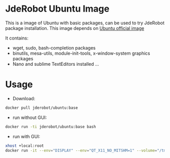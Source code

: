 JdeRobot Ubuntu Image
========

This is a image of Ubuntu with basic packages, can be used to try JdeRobot package installation. This image depends on  [Ubuntu official image](https://hub.docker.com/_/ubuntu/)

It contains:
* wget, sudo, bash-completion packages
* binutils, mesa-utils, module-init-tools, x-window-system graphics packages
* Nano and sublime TextEditors installed ...

# Usage
* Download: 
```sh
docker pull jderobot/ubuntu:base
```
* run without GUI: 
```sh
docker run -ti jderobot/ubuntu:base bash
```
* run with GUI: 
```sh
xhost +local:root
docker run -it --env="DISPLAY" --env="QT_X11_NO_MITSHM=1" --volume="/tmp/.X11-unix:/tmp/.X11-unix:rw" jderobot/ubuntu:base bash
```

